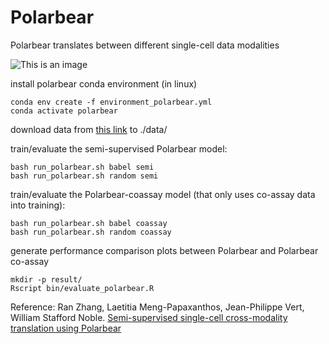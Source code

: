 # Polarbear
Polarbear translates between different single-cell data modalities

![This is an image](https://noble.gs.washington.edu/~ranz0/Polarbear/polarbear_schematic_v2.png)


install polarbear conda environment (in linux)

```
conda env create -f environment_polarbear.yml
conda activate polarbear
```

download data from [this link](https://noble.gs.washington.edu/~ranz0/Polarbear/data/) to ./data/

train/evaluate the semi-supervised Polarbear model:

```
bash run_polarbear.sh babel semi
bash run_polarbear.sh random semi
```

train/evaluate the Polarbear-coassay model (that only uses co-assay data into training):

```
bash run_polarbear.sh babel coassay
bash run_polarbear.sh random coassay
```

generate performance comparison plots between Polarbear and Polarbear co-assay
```
mkdir -p result/
Rscript bin/evaluate_polarbear.R
```

Reference: Ran Zhang, Laetitia Meng-Papaxanthos, Jean-Philippe Vert, William Stafford Noble. [Semi-supervised single-cell cross-modality translation using Polarbear](https://doi.org/10.1101/2021.11.18.467517)
